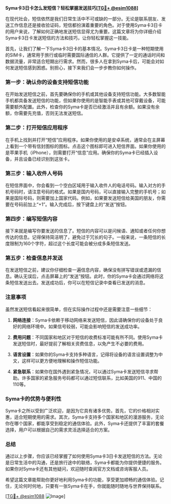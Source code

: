 **Syma卡3日卡怎么发短信？轻松掌握发送技巧[[TG💪+ @esim1088](https://t.me/s/esim1088)]**

在现代社会，短信依然是我们日常生活中不可或缺的一部分。无论是联系朋友、发送工作信息还是接收验证码，短信都扮演着重要的角色。对于使用Syma卡3日卡的用户来说，了解如何正确地发送短信显得尤为重要。这篇文章将为你详细介绍Syma卡3日卡发送短信的方法和技巧，让你轻松掌握这一技能。

首先，让我们了解一下Syma卡3日卡的基本情况。Syma卡3日卡是一种短期使用的SIM卡，通常用于旅行或临时需要国际通信的人群。它提供了一定的通话时间和数据流量，非常适合短期出行需求。然而，很多人在拿到Syma卡后，可能会对如何发送短信感到困惑。别担心，接下来我们会一步步教你如何操作。

### 第一步：确认你的设备支持短信功能

在开始发送短信之前，首先要确保你的手机或其他设备支持短信功能。大多数智能手机都具备发送短信的功能，但如果你使用的是智能手表或其他可穿戴设备，可能需要额外配置。此外，检查你的Syma卡是否已经激活并且有余额。如果没有余额，你需要先充值，否则无法发送短信。

### 第二步：打开短信应用程序

在手机上找到并打开“短信”应用程序。如果你使用的是安卓系统，通常会在主屏幕上看到一个带有信封图标的图标。点击这个图标即可进入短信界面。如果你使用的是苹果手机（iPhone），则需要打开“信息”应用。确保你的Syma卡已经插入设备，并且设备已经识别到这张卡。

### 第三步：输入收件人号码

在短信界面中，你会看到一个空白区域用于输入收件人的电话号码。输入对方的手机号码时，请注意号码的格式。如果是国内号码，可以直接输入完整的手机号；如果是国际号码，则需要加上国家代码。例如，如果要发送短信给美国的朋友，你需要在号码前加上“+1”。输入完成后，按下键盘上的“发送”按钮。

### 第四步：编写短信内容

接下来就是编写你要发送的信息了。短信的内容可以是问候语、通知或者任何你想传达的信息。记得保持简洁明了，避免过于冗长的句子。一般来说，一条短信的长度限制为160个字符，超过这个长度可能会被分成多条短信发送。

### 第五步：检查信息并发送

在发送短信之前，建议你仔细检查一遍信息内容，确保没有拼写错误或遗漏的信息。确认无误后，点击屏幕上的“发送”按钮。此时，你的Syma卡会通过网络将这条短信发送出去。发送成功后，你可以在短信记录中查看已发送的消息。

### 注意事项

虽然发送短信看起来很简单，但在实际操作过程中还是需要注意一些细节：

1. **网络连接**：Syma卡依赖于移动网络来发送短信，因此请确保你的设备处于良好的网络环境中。如果信号较弱，可能会影响短信的发送成功率。
   
2. **费用问题**：不同国家和地区对于短信的收费标准可能有所不同。使用Syma卡发送短信时，最好提前了解相关资费信息，以免产生不必要的费用。

3. **语言设置**：如果你的Syma卡支持多种语言，记得将设备的语言设置调整为中文，这样可以更方便地理解和操作短信功能。

4. **紧急联系**：如果你在国外遇到紧急情况，可以通过Syma卡发送短信寻求帮助。许多国家的紧急服务号码都可以通过短信联系，比如美国的911、中国的110等。

### Syma卡的优势与便利性

Syma卡之所以受到广泛欢迎，是因为它具有诸多优势。首先，它的价格相对实惠，适合短期使用的需求。其次，Syma卡支持多个国家和地区的漫游服务，无论你在哪个国家，都能享受到稳定的通信体验。此外，Syma卡还提供了丰富的套餐选择，用户可以根据自己的需求灵活选择适合的方案。

### 总结

通过以上步骤，你应该已经掌握了如何使用Syma卡3日卡发送短信的方法。无论是日常生活中的沟通，还是旅行途中的联络，Syma卡都能为你提供便捷的服务。如果你对Syma卡还有其他疑问，欢迎随时查阅官方文档或咨询客服人员。

希望这篇文章能帮助你更好地利用Syma卡的功能，享受更加顺畅的通信体验。记住，无论何时何地，只要有一张Syma卡在手，你就能随时随地与世界保持联系。

[[TG💪+ @esim1088](https://t.me/s/esim1088) ![Image](https://i.postimg.cc/4NQfJmqS/Snipaste-2025-05-13-00-14-12.png)]